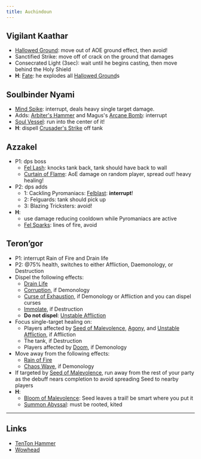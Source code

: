 ```yaml
---
title: Auchindoun
---
```


## Vigilant Kaathar
* [Hallowed Ground][]: move out of AOE ground effect, then avoid!
* Sanctified Strike: move off of crack on the ground that damages
* Consecrated Light (3sec): wait until he begins casting, then move behind the Holy Shield
* **H**: [Fate](http://www.wowhead.com/spell=157465): he explodes all [Hallowed Ground][]s

## Soulbinder Nyami
* [Mind Spike](http://www.wowhead.com/spell=154415): interrupt, deals heavy single target damage.
* Adds: [Arbiter's Hammer][] and Magus's [Arcane Bomb][]: interrupt
* [Soul Vessel][]: run into the center of it!
* **H**: dispell [Crusader's Strike][] off tank

## Azzakel
* P1: dps boss
    * [Fel Lash](http://www.wowhead.com/spell=153234): knocks tank back, tank should have back to wall
    * [Curtain of Flame](http://www.wowhead.com/spell=153396): AoE damage on random player, spread out! heavy healing!
* P2: dps adds
    * 1: Cackling Pyromaniacs: [Felblast][]: **interrupt**!
    * 2: Felguards: tank should pick up 
    * 3: Blazing Tricksters: avoid!
* **H**:
    * use damage reducing cooldown while Pyromaniacs are active
    * [Fel Sparks](http://www.wowhead.com/spell=153725): lines of fire, avoid

## Teron’gor
* P1: interrupt Rain of Fire and Drain life
* P2: @75% health, switches to either Affliction, Daemonology, or Destruction
* Dispel the following effects:
    * [Drain Life](http://www.wowhead.com/spell=156854)
    * [Corruption](http://www.wowhead.com/spell=156842), if Demonology
    * [Curse of Exhaustion](http://www.wowhead.com/spell=164841), if Demonology or Affliction and you can dispel curses
    * [Immolate](http://www.wowhead.com/spell=156964), if Destruction
    * **Do not dispel**: [Unstable Affliction](http://www.wowhead.com/spell=156954)
* Focus single-target healing on:
    * Players affected by [Seed of Malevolence](http://www.wowhead.com/spell=156921), [Agony](http://www.wowhead.com/spell=156925), and [Unstable Affliction](http://www.wowhead.com/spell=156954), if Affliction
    * The tank, if Destruction
    * Players affected by [Doom](http://www.wowhead.com/spell=156965), if Demonology
* Move away from the following effects:
    * [Rain of Fire](http://www.wowhead.com/spell=156857)
    * [Chaos Wave](http://www.wowhead.com/spell=157001), if Demonology
* If targeted by [Seed of Malevolence](http://www.wowhead.com/spell=156921), run away from the rest of your party as the debuff nears completion to avoid spreading Seed to nearby players
* **H**:
    * [Bloom of Malevolence](http://www.wowhead.com/spell=166461): Seed leaves a trail! be smart where you put it
    * [Summon Abyssal](http://www.wowhead.com/spell=157214): must be rooted, kited

----

## Links
* [TenTon Hammer](http://www.tentonhammer.com/guides/world-warcraft/warlords-draenor-auchindoun-guide)
* [Wowhead](http://www.wowhead.com/guide=2663/auchindoun-dungeon-strategy-guide)

[Hallowed Ground]: http://www.wowhead.com/spell=154526
[Soul Vessel]: http://www.wowhead.com/spell=153477
[Arbiter's Hammer]: http://www.wowhead.com/spell=154218
[Arcane Bomb]: http://www.wowhead.com/spell=157794
[Crusader's Strike]: http://www.wowhead.com/spell=176931
[Felblast]: http://www.wowhead.com/spell=154221
